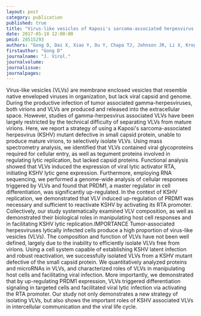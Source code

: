```yaml
---
layout: post
category: publication
published: true
title: "Virus-like vesicles of Kaposi's sarcoma-associated herpesvirus activate lytic replication through triggering differentiation signaling."
date: 2017-05-18 12:00:00
pmid: 28515293
authors: "Gong D, Dai X, Xiao Y, Du Y, Chapa TJ, Johnson JR, Li X, Krogan NJ, Deng H, Wu TT, Sun R"
firstauthor: "Gong D"
journalname: "J. Virol."
journalvolume: 
journalissue: 
journalpages: 
---
```


Virus-like vesicles (VLVs) are membrane enclosed vesicles that resemble native enveloped viruses in organization, but lack viral capsid and genome. During the productive infection of tumor associated gamma-herpesviruses, both virions and VLVs are produced and released into the extracellular space. However, studies of gamma-herpesvirus associated VLVs have been largely restricted by the technical difficulty of separating VLVs from mature virions. Here, we report a strategy of using a Kaposi's sarcoma-associated herpesvirus (KSHV) mutant defective in small capsid protein, unable to produce mature virions, to selectively isolate VLVs. Using mass spectrometry analysis, we identified that VLVs contained viral glycoproteins required for cellular entry, as well as tegument proteins involved in regulating lytic replication, but lacked capsid proteins. Functional analysis showed that VLVs induced the expression of viral lytic activator RTA, initiating KSHV lytic gene expression. Furthermore, employing RNA sequencing, we performed a genome-wide analysis of cellular responses triggered by VLVs and found that PRDM1, a master regulator in cell differentiation, was significantly up-regulated. In the context of KSHV replication, we demonstrated that VLV induced up-regulation of PRDM1 was necessary and sufficient to reactivate KSHV by activating its RTA promoter. Collectively, our study systematically examined VLV composition, as well as demonstrated their biological roles in manipulating host cell responses and in facilitating KSHV lytic replication.IMPORTANCE Tumor-associated herpesviruses lytically infected cells produce a high proportion of virus-like vesicles (VLVs). The composition and function of VLVs have not been well defined, largely due to the inability to efficiently isolate VLVs free from virions. Using a cell system capable of establishing KSHV latent infection and robust reactivation, we successfully isolated VLVs from a KSHV mutant defective of the small capsid protein. We quantitatively analyzed proteins and microRNAs in VLVs, and characterized roles of VLVs in manipulating host cells and facilitating viral infection. More importantly, we demonstrated that by up-regulating PRDM1 expression, VLVs triggered differentiation signaling in targeted cells and facilitated viral lytic infection via activating the RTA promoter. Our study not only demonstrates a new strategy of isolating VLVs, but also shows the important roles of KSHV associated VLVs in intercellular communication and the viral life cycle.

